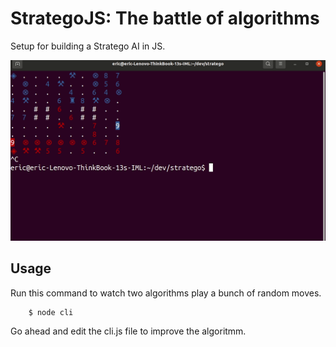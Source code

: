 # StrategoJS: The battle of algorithms

Setup for building a Stratego AI in JS.

![alt text](/peek.gif)

## Usage

Run this command to watch two algorithms play a bunch of random moves.

```
    $ node cli
```

Go ahead and edit the cli.js file to improve the algoritmm.
